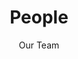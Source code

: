 ---
title: People
subtitle: Our Team
locale: en
layout: layouts/people_list.liquid
excerpt: We have a very dynamic team structure. Depending on the requirements of the project, we invite a very diverse range of specialists to participate in our work. Furthermore, we usually include a number of students from the Interface Design programme in our projects.
---